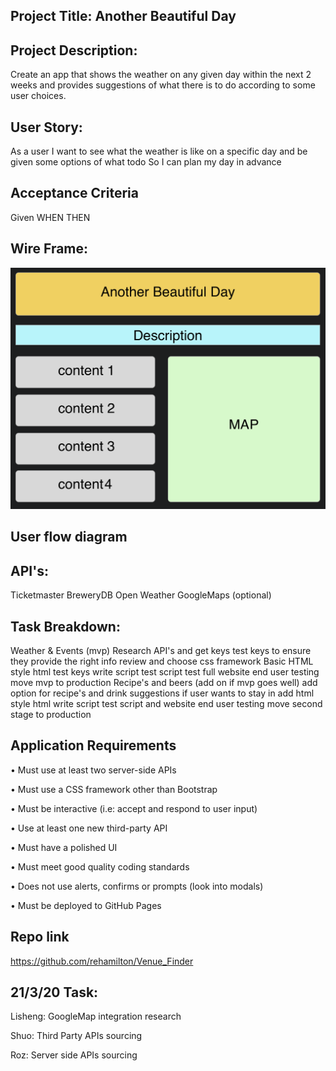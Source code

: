 ## Project Title: Another Beautiful Day

## Project Description:

Create an app that shows the weather on any given day within the next 2 weeks 
and provides suggestions of what there is to do according to some user choices.

## User Story:

As a user
I want to see what the weather is like on a specific day and be given some options of what todo
So I can plan my day in advance

## Acceptance Criteria
Given
WHEN
THEN

## Wire Frame:
![mockup](./Assets/wire&#32;frame.png)

## User flow diagram

## API's:

Ticketmaster
BreweryDB
Open Weather
GoogleMaps (optional)

## Task Breakdown:

Weather & Events (mvp)
Research API's and get keys
test keys to ensure they provide the right info
review and choose css framework
Basic HTML
style html
test keys
write script
test script
test full website
end user testing
move mvp to production
Recipe's and beers (add on if mvp goes well)
add option for recipe's and drink suggestions if user wants to stay in
add html
style html
write script
test script and website
end user testing
move second stage to production

## Application Requirements
• Must use at least two server-side APIs

• Must use a CSS framework other than Bootstrap

• Must be interactive (i.e: accept and respond to user input)

• Use at least one new third-party API

• Must have a polished UI

• Must meet good quality coding standards

• Does not use alerts, confirms or prompts (look into modals)

• Must be deployed to GitHub Pages

## Repo link
<https://github.com/rehamilton/Venue_Finder>


## 21/3/20 Task:

Lisheng: GoogleMap integration research

Shuo: Third Party APIs sourcing

Roz: Server side APIs sourcing